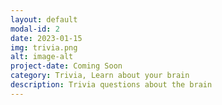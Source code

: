 ```yaml
---
layout: default
modal-id: 2
date: 2023-01-15
img: trivia.png
alt: image-alt
project-date: Coming Soon
category: Trivia, Learn about your brain
description: Trivia questions about the brain
---
```


